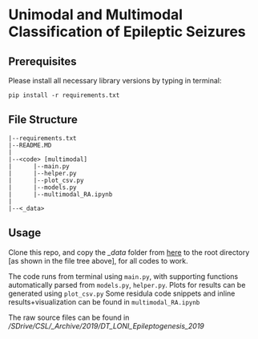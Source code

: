 # Unimodal and Multimodal Classification of Epileptic Seizures

## Prerequisites
Please install all necessary library versions by typing in terminal:

```pip install -r requirements.txt```

## File Structure
```
|--requirements.txt
|--README.MD
|
|--<code> [multimodal]
|      |--main.py
|      |--helper.py
|      |--plot_csv.py
|      |--models.py
|      |--multimodal_RA.ipynb
|      
|--<_data>
```

## Usage
Clone this repo, and copy the _\_data_ folder from [here](https://www.dropbox.com/sh/icfard16qqjpqrm/AAA3oMcZpGe1C0HZfqpflVIOa?dl=0) to the root directory [as shown in the file tree above], for all codes to work.

The code runs from terminal using ```main.py```, with supporting functions automatically parsed from ```models.py```, ```helper.py```.
Plots for results can be generated using ```plot_csv.py```
Some residula code snippets and inline results+visualization can be found in ```multimodal_RA.ipynb```

The raw source files can be found in _/SDrive/CSL/\_Archive/2019/DT\_LONI\_Epileptogenesis\_2019_
